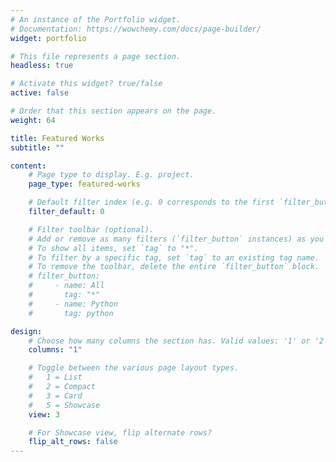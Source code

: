 ```yaml
---
# An instance of the Portfolio widget.
# Documentation: https://wowchemy.com/docs/page-builder/
widget: portfolio

# This file represents a page section.
headless: true

# Activate this widget? true/false
active: false

# Order that this section appears on the page.
weight: 64

title: Featured Works
subtitle: ""

content:
    # Page type to display. E.g. project.
    page_type: featured-works

    # Default filter index (e.g. 0 corresponds to the first `filter_button` instance below).
    filter_default: 0

    # Filter toolbar (optional).
    # Add or remove as many filters (`filter_button` instances) as you like.
    # To show all items, set `tag` to "*".
    # To filter by a specific tag, set `tag` to an existing tag name.
    # To remove the toolbar, delete the entire `filter_button` block.
    # filter_button:
    #     - name: All
    #       tag: "*"
    #     - name: Python
    #       tag: python

design:
    # Choose how many columns the section has. Valid values: '1' or '2'.
    columns: "1"

    # Toggle between the various page layout types.
    #   1 = List
    #   2 = Compact
    #   3 = Card
    #   5 = Showcase
    view: 3

    # For Showcase view, flip alternate rows?
    flip_alt_rows: false
---
```

